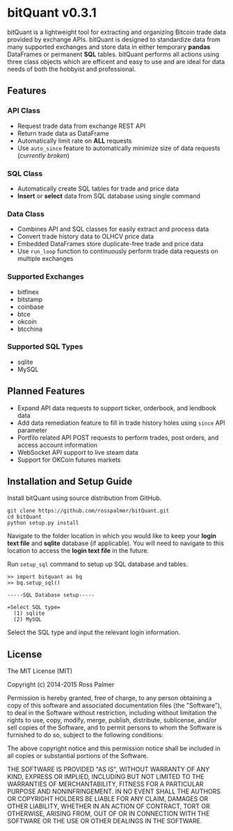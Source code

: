 # bitQuant v0.3.1

bitQuant is a lightweight tool for extracting and organizing Bitcoin trade data provided by exchange APIs. bitQuant is designed to standardize data from many supported exchanges and store data in either temporary **pandas** DataFrames or permanent **SQL** tables. bitQuant performs all actions using three class objects which are efficent and easy to use and are ideal for data needs of both the hobbyist and professional.

## Features

### API Class
- Request trade data from exchange REST API
- Return trade data as DataFrame
- Automatically limit rate on **ALL** requests
- Use `auto_since` feature to automatically minimize size of data requests (_currently broken_)

### SQL Class
- Automatically create SQL tables for trade and price data
- **Insert** or **select** data from SQL database using single command

### Data Class
- Combines API and SQL classes for easily extract and process data
- Convert trade history data to OLHCV price data
- Embedded DataFrames store duplicate-free trade and price data
- Use `run_loop` function to continuously perform trade data requests on multiple exchanges

### Supported Exchanges

- bitfinex
- bitstamp
- coinbase
- btce
- okcoin
- btcchina

### Supported SQL Types
- sqlite
- MySQL

## Planned Features
- Expand API data requests to support ticker, orderbook, and lendbook data
- Add data remediation feature to fill in trade history holes using `since` API parameter
- Portfilo related API POST requests to perform trades, post orders, and access account information
- WebSocket API support to live steam data
- Support for OKCoin futures markets



## Installation and Setup Guide

Install bitQuant using source distribution from GitHub.

    git clone https://github.com/rosspalmer/bitQuant.git
    cd bitQuant
    python setup.py install

Navigate to the folder location in which you would like to keep your **login text file** and **sqlite** database (if applicable). You will need to navigate to this location to access the **login text file** in the future.

Run `setup_sql` command to setup up SQL database and tables.

    >> import bitquant as bq
    >> bq.setup_sql()

    -----SQL Database setup-----

    =Select SQL type=
      (1) sqlite
      (2) MySQL

Select the SQL type and input the relevant login information.

## License

The MIT License (MIT)

Copyright (c) 2014-2015 Ross Palmer

Permission is hereby granted, free of charge, to any person obtaining a copy
of this software and associated documentation files (the "Software"), to deal
in the Software without restriction, including without limitation the rights
to use, copy, modify, merge, publish, distribute, sublicense, and/or sell
copies of the Software, and to permit persons to whom the Software is
furnished to do so, subject to the following conditions:

The above copyright notice and this permission notice shall be included in all
copies or substantial portions of the Software.

THE SOFTWARE IS PROVIDED "AS IS", WITHOUT WARRANTY OF ANY KIND, EXPRESS OR
IMPLIED, INCLUDING BUT NOT LIMITED TO THE WARRANTIES OF MERCHANTABILITY,
FITNESS FOR A PARTICULAR PURPOSE AND NONINFRINGEMENT. IN NO EVENT SHALL THE
AUTHORS OR COPYRIGHT HOLDERS BE LIABLE FOR ANY CLAIM, DAMAGES OR OTHER
LIABILITY, WHETHER IN AN ACTION OF CONTRACT, TORT OR OTHERWISE, ARISING FROM,
OUT OF OR IN CONNECTION WITH THE SOFTWARE OR THE USE OR OTHER DEALINGS IN THE
SOFTWARE.
